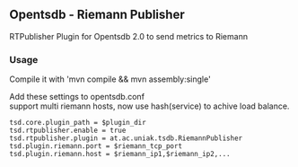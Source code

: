 ## Opentsdb - Riemann Publisher

RTPublisher Plugin for Opentsdb 2.0 to send metrics to Riemann

### Usage
Compile it with 'mvn compile && mvn assembly:single'

Add these settings to opentsdb.conf  
support multi riemann hosts,  now use hash(service) to achive load balance.

    tsd.core.plugin_path = $plugin_dir
    tsd.rtpublisher.enable = true
    tsd.rtpublisher.plugin = at.ac.uniak.tsdb.RiemannPublisher
    tsd.plugin.riemann.port = $riemann_tcp_port
    tsd.plugin.riemann.host = $riemann_ip1,$riemann_ip2,...

